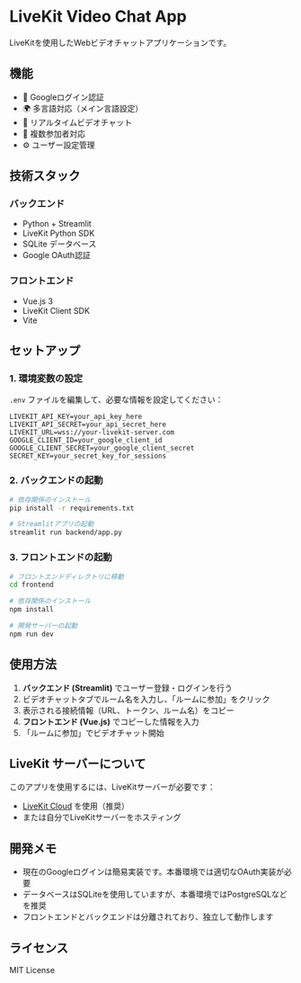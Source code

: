 # LiveKit Video Chat App

LiveKitを使用したWebビデオチャットアプリケーションです。

## 機能

- 🔐 Googleログイン認証
- 🌍 多言語対応（メイン言語設定）
- 🎥 リアルタイムビデオチャット
- 👥 複数参加者対応
- ⚙️ ユーザー設定管理

## 技術スタック

### バックエンド
- Python + Streamlit
- LiveKit Python SDK
- SQLite データベース
- Google OAuth認証

### フロントエンド
- Vue.js 3
- LiveKit Client SDK
- Vite

## セットアップ

### 1. 環境変数の設定

`.env` ファイルを編集して、必要な情報を設定してください：

```env
LIVEKIT_API_KEY=your_api_key_here
LIVEKIT_API_SECRET=your_api_secret_here
LIVEKIT_URL=wss://your-livekit-server.com
GOOGLE_CLIENT_ID=your_google_client_id
GOOGLE_CLIENT_SECRET=your_google_client_secret
SECRET_KEY=your_secret_key_for_sessions
```

### 2. バックエンドの起動

```bash
# 依存関係のインストール
pip install -r requirements.txt

# Streamlitアプリの起動
streamlit run backend/app.py
```

### 3. フロントエンドの起動

```bash
# フロントエンドディレクトリに移動
cd frontend

# 依存関係のインストール
npm install

# 開発サーバーの起動
npm run dev
```

## 使用方法

1. **バックエンド (Streamlit)** でユーザー登録・ログインを行う
2. ビデオチャットタブでルーム名を入力し、「ルームに参加」をクリック
3. 表示される接続情報（URL、トークン、ルーム名）をコピー
4. **フロントエンド (Vue.js)** でコピーした情報を入力
5. 「ルームに参加」でビデオチャット開始

## LiveKit サーバーについて

このアプリを使用するには、LiveKitサーバーが必要です：

- [LiveKit Cloud](https://cloud.livekit.io/) を使用（推奨）
- または自分でLiveKitサーバーをホスティング

## 開発メモ

- 現在のGoogleログインは簡易実装です。本番環境では適切なOAuth実装が必要
- データベースはSQLiteを使用していますが、本番環境ではPostgreSQLなどを推奨
- フロントエンドとバックエンドは分離されており、独立して動作します

## ライセンス

MIT License